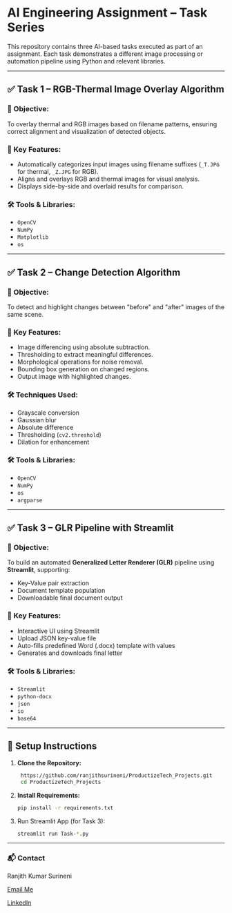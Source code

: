 # AI Engineering Assignment – Task Series

This repository contains three AI-based tasks executed as part of an assignment. Each task demonstrates a different image processing or automation pipeline using Python and relevant libraries.

---

## ✅ Task 1 – RGB-Thermal Image Overlay Algorithm

### 🎯 Objective:
To overlay thermal and RGB images based on filename patterns, ensuring correct alignment and visualization of detected objects.

### 📌 Key Features:
- Automatically categorizes input images using filename suffixes (`_T.JPG` for thermal, `_Z.JPG` for RGB).
- Aligns and overlays RGB and thermal images for visual analysis.
- Displays side-by-side and overlaid results for comparison.

### 🛠️ Tools & Libraries:
- `OpenCV`
- `NumPy`
- `Matplotlib`
- `os`

---

## ✅ Task 2 – Change Detection Algorithm

### 🎯 Objective:
To detect and highlight changes between "before" and "after" images of the same scene.

### 📌 Key Features:
- Image differencing using absolute subtraction.
- Thresholding to extract meaningful differences.
- Morphological operations for noise removal.
- Bounding box generation on changed regions.
- Output image with highlighted changes.

### 🛠️ Techniques Used:
- Grayscale conversion
- Gaussian blur
- Absolute difference
- Thresholding (`cv2.threshold`)
- Dilation for enhancement

### 🛠️ Tools & Libraries:
- `OpenCV`
- `NumPy`
- `os`
- `argparse`

---

## ✅ Task 3 – GLR Pipeline with Streamlit

### 🎯 Objective:
To build an automated **Generalized Letter Renderer (GLR)** pipeline using **Streamlit**, supporting:
- Key-Value pair extraction
- Document template population
- Downloadable final document output

### 📌 Key Features:
- Interactive UI using Streamlit
- Upload JSON key-value file
- Auto-fills predefined Word (.docx) template with values
- Generates and downloads final letter

### 🛠️ Tools & Libraries:
- `Streamlit`
- `python-docx`
- `json`
- `io`
- `base64`

---

## 🧰 Setup Instructions

1. **Clone the Repository:**
   ```bash
    https://github.com/ranjithsurineni/ProductizeTech_Projects.git
    cd ProductizeTech_Projects
   ```
2. **Install Requirements:**
   ```bash
   pip install -r requirements.txt
   ```
3. Run Streamlit App (for Task 3):
   ```bash
   streamlit run Task-*.py
   ```

---
### 📬 Contact

Ranjith Kumar Surineni

[Email Me](mailto:ranjithsurineni.official@gmail.com)

[LinkedIn](https://www.linkedin.com/in/ranjith-kumar-surineni-b73b981b6/)
